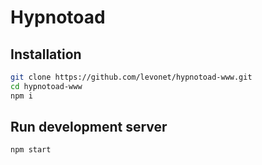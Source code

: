 # Hypnotoad

## Installation

```bash
git clone https://github.com/levonet/hypnotoad-www.git
cd hypnotoad-www
npm i
```

## Run development server

```bash
npm start
```
